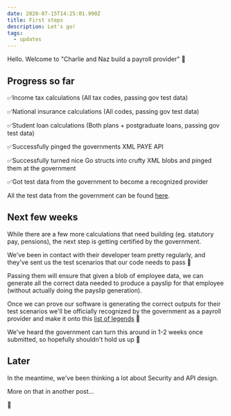 ```yaml
---
date: 2020-07-15T14:25:01.990Z
title: First steps
description: Let's go!
tags:
  - updates
---
```

Hello. Welcome to "Charlie and Naz build a payroll provider" 👋

## Progress so far

✅Income tax calculations (All tax codes, passing gov test data)

✅National insurance calculations (All codes, passing gov test data)

✅Student loan calculations (Both plans + postgraduate loans, passing gov test data)

✅Successfully pinged the governments XML PAYE API

✅Successfully turned nice Go structs into crufty XML blobs and pinged them at the government

✅Got test data from the government to become a recognized provider

All the test data from the government can be found [here](https://www.gov.uk/government/collections/paye-online-support-for-software-developers#payroll).


## Next few weeks

While there are a few more calculations that need building (eg. statutory pay, pensions), the next step is getting certified by the government. 

We've been in contact with their developer team pretty regularly, and they've sent us the test scenarios that our code needs to pass 💪

Passing them will ensure that given a blob of employee data, we can generate all the correct data needed to produce a payslip for that employee (without actually doing the payslip generation).

Once we can prove our software is generating the correct outputs for their test scenarios we'll be officially recognized by the government as a payroll provider and make it onto this [list of legends](https://www.gov.uk/payroll-software/paid-for-software) 🏅

We've heard the government can turn this around in 1-2 weeks once submitted, so hopefully shouldn't hold us up 🤞


## Later

In the meantime, we've been thinking a lot about Security and API design.

More on that in another post...

🚀

